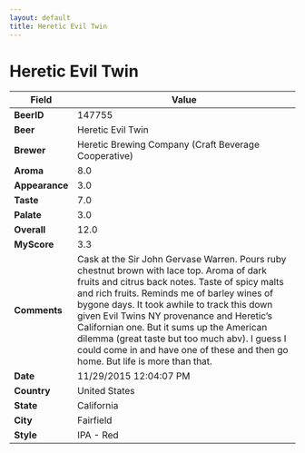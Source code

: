```yaml
---
layout: default
title: Heretic Evil Twin
---
```


# Heretic Evil Twin

| Field         | Value     |
|---------------|-----------|
| **BeerID** | 147755 |
| **Beer** | Heretic Evil Twin |
| **Brewer** | Heretic Brewing Company (Craft Beverage Cooperative) |
| **Aroma** | 8.0 |
| **Appearance** | 3.0 |
| **Taste** | 7.0 |
| **Palate** | 3.0 |
| **Overall** | 12.0 |
| **MyScore** | 3.3 |
| **Comments** | Cask at the Sir John Gervase Warren. Pours ruby chestnut brown with lace top. Aroma of dark fruits and citrus back notes. Taste of spicy malts and rich fruits. Reminds me of barley wines of bygone days. It took awhile to track this down given Evil Twins NY provenance and Heretic’s Californian one. But it sums up the American dilemma &#40;great taste but too much abv&#41;. I guess I could come in and have one of these and then go home. But life is more than that. |
| **Date** | 11/29/2015 12:04:07 PM |
| **Country** | United States |
| **State** | California |
| **City** | Fairfield |
| **Style** | IPA - Red |
